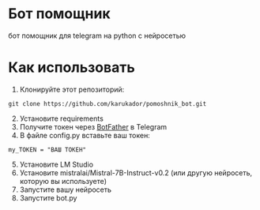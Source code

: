 # Бот помощник
бот помощник для telegram на python с нейросетью
# Как использовать
1) Клонируйте этот репозиторий:
```
git clone https://github.com/karukador/pomoshnik_bot.git
```
2) Установите requirements
3) Получите токен через [BotFather](https://telegram.me/BotFather) в Telegram 
4) В файле config.py вставьте ваш токен:
```
my_TOKEN = "ВАШ ТОКЕН"
```
5) Установите LM Studio
6) Установите mistralai/Mistral-7B-Instruct-v0.2 (или другую нейросеть, которую вы используете)
7) Запустите вашу нейросеть
8) Запустите bot.py
